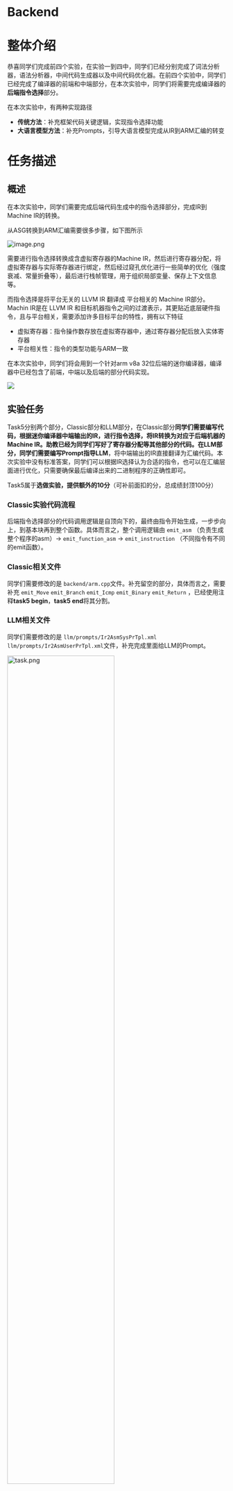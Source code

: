 # Backend

# 整体介绍

恭喜同学们完成前四个实验，在实验一到四中，同学们已经分别完成了词法分析器，语法分析器，中间代码生成器以及中间代码优化器。在前四个实验中，同学们已经完成了编译器的前端和中端部分，在本次实验中，同学们将需要完成编译器的**后端指令选择**部分。

在本次实验中，有两种实现路径

- **传统方法**：补充框架代码关键逻辑，实现指令选择功能
- **大语言模型方法**：补充Prompts，引导大语言模型完成从IR到ARM汇编的转变

# 任务描述

## 概述

在本次实验中，同学们需要完成后端代码生成中的指令选择部分，完成IR到Machine IR的转换。

从ASG转换到ARM汇编需要很多步骤，如下图所示

![image.png](../images/ASG2ASM.png)

需要进行指令选择转换成含虚拟寄存器的Machine IR，然后进行寄存器分配，将虚拟寄存器与实际寄存器进行绑定，然后经过窥孔优化进行一些简单的优化（强度衰减、常量折叠等），最后进行栈帧管理，用于组织局部变量、保存上下文信息等。

而指令选择是将平台无关的 LLVM IR 翻译成 平台相关的 Machine IR部分。Machin IR是在 LLVM IR 和目标机器指令之间的过渡表示，其更贴近底层硬件指令，且与平台相关，需要添加许多目标平台的特性，拥有以下特征

- 虚拟寄存器：指令操作数存放在虚拟寄存器中，通过寄存器分配后放入实体寄存器
- 平台相关性：指令的类型功能与ARM一致

在本次实验中，同学们将会用到一个针对arm v8a 32位后端的迷你编译器，编译器中已经包含了前端，中端以及后端的部分代码实现。

![ ](../images/ASG2MI.png)

## 实验任务

Task5分别两个部分，Classic部分和LLM部分，在Classic部分**同学们需要编写代码，根据迷你编译器中端输出的IR，进行指令选择，将IR转换为对应于后端机器的Machine IR。**助教已经为同学们写好了寄存器分配等其他部分的代码。在LLM部分，同学们需要**编写Prompt指导LLM**，将中端输出的IR直接翻译为汇编代码。本次实验中没有标准答案，同学们可以根据IR选择认为合适的指令，也可以在汇编层面进行优化，只需要确保最后编译出来的二进制程序的正确性即可。

Task5属于**选做实验，**提供额外的**10分**（可补前面扣的分，总成绩封顶100分）

### Classic实验代码流程

后端指令选择部分的代码调用逻辑是自顶向下的，最终由指令开始生成，一步步向上，到基本块再到整个函数。具体而言之，整个调用逻辑由 `emit_asm` （负责生成整个程序的asm）→ `emit_function_asm` → `emit_instruction` （不同指令有不同的emit函数）。

### Classic相关文件

同学们需要修改的是 `backend/arm.cpp`文件。补充留空的部分，具体而言之，需要补充 `emit_Move` `emit_Branch` `emit_Icmp` `emit_Binary` `emit_Return` ，已经使用注释**task5 begin**，**task5 end**将其分割。

### LLM相关文件

同学们需要修改的是 `llm/prompts/Ir2AsmSysPrTpl.xml`  `llm/prompts/Ir2AsmUserPrTpl.xml`文件，补充完成里面给LLM的Prompt。

<img src="../images/task.png" alt="task.png" width="70%">



# 评判标准

本实验属于**附加**实验，并不要求所有同学完成，完成的同学会有额外的加分，最多为**10分**（封顶100分）。

本实验的评分只考虑同学们生成的二进制文件的正确性，同学们生成的汇编代码不必与标准答案相同，只需要汇编代码执行后的返回值与标准答案相同即可。

本实验的评分基于一组测试用例进行自动评测。每个测试用例的评分将通过比较同学们编译器生成的汇编代码与标准答案的执行结果来判定正确性。标准答案由助教实现的YatCC编译器编译得到，作为参考实现。在每个测试用例中，我们将分别运行同学们最终生成的汇编代码（经汇编与链接后）与标准答案生成的程序，获取二者的返回值。如果两个返回值一致，则判定该用例通过，同学们可获得该用例的满分。

实验成绩由Classic和LLM两部分组成，占比分别为80%和20%。

- Classic成绩 = （通过测例数 / Classic测例总数）* 80% * 10
- LLM成绩 = （通过测例数 / LLM测例总数） * 20% * 10
- 实验总成绩 = Classic成绩 + LLM成绩

# 支持的指令

本框架LLVM IR中支持有如下类型：

- `Return`：返回指令
- `Branch`：条件或无条件跳转指令
- `Alloca`：分配栈内存
- `Store`：存储指令
- `Load`：加载指令
- `Call`：函数调用指令
- `Gep`：指针偏移指令
- `Bitcast`：类型转换指令
- `Ext`：整数扩展指令
- `Binary`：二元运算，加减乘除等
- `Icmp`：整数比较
- `Phi`：Phi跳转

上述是实验过程中会接触到的指令类型，不过出于难度考虑，我们将难度较大的指令选择的实现提供给大家。

# API文档

整个项目的数据结构设计与LLVM极其相似。自上而下分别是 `Module` `Function` `BasicBlock` `Instruction` `Variable`。实现部分在middleEnd文件夹。后端的指令选择部分，我们也将仿照前端的设计，有对应的 `Function_Asm` `Machine_Block` `Machine_Instruction`。下面将介绍本次实验可能会用到的API。

## 遍历指令

`Instruction`存储在 `BasicBlock`中， `BasicBlock`存储在 `Function`中，故遍历 `Instructions`需要层层遍历，一个简单的例子如下：

```cpp
for(auto func : module.globalFunctions) {
	for(auto bb : func->basicBlocks) {
		for(auto ins : bb->instructions) {
			...
		}
	}
}
```

## 操作数相关

Machine_IR中的操作数与IR中操作数有较大的区别，为了方便，我们创建了 `MOperand`结构体专门存储Machine_IR中相关操作数。

**make_operand**

- 参数
  - `v`:  原值
  - `mb`: 所属的machine_block
  - `no_imm`: 是否为立即数
- 作用
  - 用于对前端数据结构中ValuePtr进行转换，替换成对应的ARM操作数

**make_vreg**

- 参数
  - `vreg_index`: 虚拟寄存器编号（防止重复）
- 作用
  - 创建虚拟寄存器操作数

**make_imm**

- 参数
  - `constant`: 原值
- 作用
  - 创建立即数（作为辅助函数，部分时候不能直接使用，详见make_ror_imm）

**make_ror_imm**

- 参数
  - `constant`:原立即数
  - `mb`: 所属的machine_block
- 作用
  - 创建立即数操作数，如果常量无法通过循环右移表示，则加载到虚拟寄存器中。

arm指令集中的立即数使用12位表示，为了在12位中能够表示更大范围的立即数，arm使用循环右移编码方式，低8位为imm8，高4位为rotate。arm规定了rotate一定为偶数，因此实际的旋转量为rotate * 2，最终的立即数表示`imm32 = ROR(imm8, rotate * 2)` ，其中ROR为旋转右移，即将二进制数右移并将溢出的位重新放到最左边，比如0x80经过 `rotate * 2 = 8` 的旋转右移后，结果为0x80000000。

### 插入指令

**Machine_Block :: push**

- 参数
  - `mi`: 压入的指令
- 作用
  - 将指令插入到Machine_Block末尾

**insert**

- 参数
  - `mi`: 插入的指令
  - `before`: 插入位置
- 作用
  - 在before指令前插入指令

### 常用数据结构

**Branch_Condition**

存储条件分支指令的类型，包括

- NO_CONDITION
- LESS_THAN
- NOT_EQUAL
- ……

**MOperand**

Machine_IR的操作数结构体，包括

- `value`: 操作数的int值
- `tag`: 操作数的类型标识

# 指令介绍

这部分会介绍同学们在本次实验中需要补充的指令的详细信息。

## Mov指令

用于**将一个值移动（赋值）到一个寄存器中**，本质上是复制操作，而不是"移动"原始值的意思（源值不变）。这个并不被LLVM IR支持，所以在IR中没有对应的指令。

### ARM示例

- 指令格式：

  ```
  MOV <Rd>, <Operand2>
  ```

  - `<Rd>`：目标寄存器
  - `<Operand2>`：源操作数（寄存器或立即数）

- 功能说明：

  将一个值复制到目标寄存器中

- 示例：

  ```
  MOV R0, #5    ; 将立即数 5 赋值给 R0
  ```

### Machine_IR存储方式

存储在MI_Move，在Machine IR中，mov指令主要保存源头以及目的地。

- `dst`: 存储目标操作数
- `src`: 存储源操作数

## Branch指令

br 是 LLVM 中的 **无条件** 或 **条件跳转** 指令，用于从一个基本块跳转到另一个基本块。

### IR示例

**条件跳转**

- 指令格式：

  ```
  br <cond>, <true_label>, <false_label>
  ```

  - `br` : 指令类型
  - `<cond>` : 判断条件
  - `<true_label>`: 条件为True时的跳转块
  - `<false_label>`: 条件为False时的跳转块

- 示例：

```
br i1 %cmp, label %if.then, label %if.else ;%cmp为True时，跳转到块%if.then，否则%if.else
```

**无条件跳转**

- 指令格式：

  ```
  br <label>
  ```

  - `br` : 指令类型
  - `<label>`: 跳转块

- 示例：

```
br label %if.end     ;跳转至块%if.end
```

### ASG中存储方式

存储在BrInstruction中，其中

- `exp`: 条件判断的语句
- `label_true`: 条件为True时的跳转块
- `label_false`: 条件为False时的跳转块

### ARM示例

无条件分支B指令：

- 指令格式：

  ```
  B <label>
  ```

  - `<label>`：目标标签（跳转位置）

- 功能说明：

  无条件跳转到指定标签处

- 示例：

  ```
  B loop_start    ; 跳转到 loop_start 标签
  ```

条件分支BEQ指令：

- 指令格式：

  ```
  BEQ <label>
  ```

  - `<label>`：目标标签（跳转位置）

- 功能说明：

  当上一次运算结果为相等（Zero 标志位 Z=1）时跳转到指定标签处

- 示例：

  ```
  BEQ end_loop
  ```

### Machine_IR存储方式

存储在MI_Branch，在Machine IR中，branch和条件判断是分开的，故在Machine_IR中只需要存储

- `cond`: 比较方式如equal、not_equal
- `true_target`: 条件为True时的跳转块
- `false_target`: 条件为False时的跳转块

### 提示

需要划分为有条件跳转与无条件跳转

- 对于无条件指令只需要创建跳转指令
- 对于无条件指令需要创建compare指令以及跳转指令

## Compare指令

compare指令通常为条件跳转服务，条件跳转会依据compare指令的返回值，决定跳转的基本块。

### IR示例

- 指令格式：

  ```
  icmp <type> <operand1>, <operand2>
  ```

  - `icmp` : 指令类型
  - `<type>` : 比较类型
  - `<operand1>` : 操作数1
  - `<operand2>` : 操作数2

- 示例

  ```
  %cmp = icmp eq i32 %call, 1    ;判断%call和1值是否相等，相等为True
  ```

### ASG存储方式

其存储在IcmpInstruction中

- `kind`: 比较的类型
- `a`: 比较数1
- `b`: 比较数2

### ARM示例

- 指令格式：

  ```
  CMP <Rn>, <Operand2>
  ```

  - `<Rn>`：第一个操作数（寄存器）
  - `<Operand2>`：第二个操作数（寄存器或立即数）

- 功能说明：

  比较两个操作数的差值，但不保存结果，仅更新条件标志位（如 Z, N, C, V），供条件跳转指令使用

- 示例：

  ```
  CMP R0, #10
  ```

### Machine_IR存储方式

存储在MI_Compare中，CMP指令与CMN指令共享同一个数据结构

- `lhs`: 对应操作数1
- `rhs`: 对应操作数2
- `neg`: 决定指令类型是否是CMN指令，False代表CMP指令

## Binary指令

Binary指令是指进行**两个操作数之间的算术或位运算操作**的指令。即加减乘除和位操作

### IR示例

- 指令格式

  ```
  <type> <Operand1>, <Operand2> 
  ```

  - `<type>`: 指令操作类型
  - `<Operand1>`: 操作数1
  - `<Operand2>`: 操作数2

- 示例：

```objectivec
%binary = add nsw i32 %reg, %binary
```

### ASG存储方式

存储在BinaryInstruction中

- `op`: 运算类型
- `a`: 操作数1
- `b`: 操作数2

### ARM示例

- 指令格式：

  ```
  ADD <Rd>, <Rn>, <Operand2>
  ```

  - `<Rd>`：目标寄存器（保存结果）
  - `<Rn>`：第一个操作数（寄存器）
  - `<Operand2>`：第二个操作数（寄存器或立即数）

- 功能说明：

  将两个操作数相加，并将结果写入目标寄存器，不影响源操作数

- 示例：

  ```
  ADD R0, R1, #5
  ```

### Machine_IR存储方式

存储在MI_Binary中，与IR极其相似，但是ARM中需要而外添加结果的保存位置

- `op`: 运算类型
- `lhs`: 操作数1
- `rhs`: 操作数2
- `dst`: 保存结果的地址

### 提示

- 对于mod指令，ARM没有对应的支持，需要利用加减乘除实现相同功能
- 对于一元非运算指令（bool类型取反），需要将其转换为1-x的形式（框架内没有实现MVN指令）
- 对于**乘法、除法**必须将操作数放入寄存器中，ARM不支持**立即数**作为操作数

## Return指令

return 指令（IR中的ret 指令）用于表示函数的返回操作，也就是将控制权从当前函数返回到调用它的地方，并可选择性地返回一个值。在ARM中函数的返回操作通过压入和弹出栈指针完成，而返回值存在r0寄存器中（int、float等基本类型）。

### IR示例

- 指令格式

  ```objectivec
  ret <value>
  ```

  - `ret`: 指令类型
  - `<value>`: 返回值

- 示例

```
ret i32 0
```

### ASG存储方式

存储在ReturnInstruction中，只需要保存返回值

- `retValue`: 返回值

### ARM示例

- 指令格式：

  ```
  BX <Rm>
  ```

  - `<Rm>`：包含跳转地址的寄存器

- 功能说明：

  跳转到 `<Rm>` 指定的地址，常用于从子程序返回

- 示例：

  ```
  BX LR
  ```

### Machine_IR存储方式

存储在MI_Return中，只需要存储指令的类型，无需存储返回值。因为返回值会被放入r0寄存器中。

### 提示

- 在存储返回指令前，需要将返回值存储到寄存器r0中。
- 本实验采用bx lr跳出循环，在后续的处理时，遇到MI_Return程序会自动转换（build_function_asm中处理）。这里需要存储MI_Return类型变量作为替换的信号。

## Call指令

call 指令用于**调用函数**。它可以调用 LLVM 中定义的函数，也可以调用外部声明的函数（如标准库函数）。调用时可以传递参数，并可以接收返回值

### IR示例

```
call i32 @func(i32 0)
```

由三部分组成

- `指令类型`: call
- `调用函数`: func
- `参数`: i32 0

### ASG存储方式

存储在CallInstruction中，其中

- `func`: 对应调用函数
- `argv`: 需传入的参数

### Arm示例

- 指令格式：

  ```
  BL <label>
  ```

  - `<label>`：目标标签（子程序入口地址）

- 功能说明：

  跳转到子程序，并将返回地址保存到 `LR`（链接寄存器）中，以便返回

- 示例：

  ```
  BL function_call
  ```

### Machine_IR存储方式

存储在MI_Func_Call中，在ARM中函数通过栈传入参数，所以需要存储被调用的参数个数，以及占栈空间的大小

- `func_name`: 被调用的函数名
- `arg_count`: 调用的参数个数
- `arg_stack_size`: 栈上参数所占空间大小

# LLM实验流程

## 第一步

修改task/5/main.cpp

- 填入API key和Base URL
- 传入IR地址以及输出地址（无需处理，助教已写好传入逻辑）

![image.png](../images/api-key.png)

## 第二步

修改task/5/llm/prompts/*.xml

- Ir2Asm*xml：本次实验需要补充的Prompts
  - SysPrompts：设定角色，规定输入输出格式，传入先验知识等
  - UserPrompts：传入IR代码等

## 第三步

在CMake界面编译运行

- 助教已写好编译逻辑，可一键同时执行传统路径以及LLM路径

## Prompt技巧

- 将完整的任务拆分成许多小任务，一步步引导LLM回答
- 需要补充IR中缺乏的信息
  - 目标汇编的信息（ARM？X86？64位？32位？）
  - 一些必要的伪代码（.text字段等）
- 规定好输出格式（防止出现非法符号）

# 参考资料

- 介绍arm汇编指令的文档[https://iitd-plos.github.io/col718/ref/arm-instructionset.pdf](https://iitd-plos.github.io/col718/ref/arm-instructionset.pdf)
- 编译比赛优秀作品开源 [https://os.educg.net/#/oldDetail?name=2023全国大学生计算机系统能力大赛编译系统设计赛](https://os.educg.net/#/oldDetail?name=2023%E5%85%A8%E5%9B%BD%E5%A4%A7%E5%AD%A6%E7%94%9F%E8%AE%A1%E7%AE%97%E6%9C%BA%E7%B3%BB%E7%BB%9F%E8%83%BD%E5%8A%9B%E5%A4%A7%E8%B5%9B%E7%BC%96%E8%AF%91%E7%B3%BB%E7%BB%9F%E8%AE%BE%E8%AE%A1%E8%B5%9B)